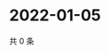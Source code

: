 # 2022-01-05

共 0 条

<!-- BEGIN WEIBO -->
<!-- 最后更新时间 Wed Jan 05 2022 01:14:42 GMT+0800 (China Standard Time) -->

<!-- END WEIBO -->
